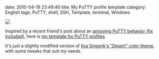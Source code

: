 date: 2010-04-19 23:49:40
title: My PuTTY profile template
category: English
tags: PuTTY, shell, SSH, Template, terminal, Windows

![](/static/uploads/2010/putty-template-preview.png)

Inspired by a recent friend's post about an [annoying PuTTY behavior (fix included)](http://www.think-underground.com/post/2010/04/13/Supprimer-le-comportement-%C3%A9trange-du-pav%C3%A9-num%C3%A9rique-dans-Putty), here is [my template for PuTTY profiles](http://kevin.deldycke.com/documents/putty-template.reg).

It's just a slightly modified version of [Ilya Grigorik's "Desert" color theme](http://www.igvita.com/2008/04/14/custom-putty-color-themes/), with some tweaks that suit my needs.
